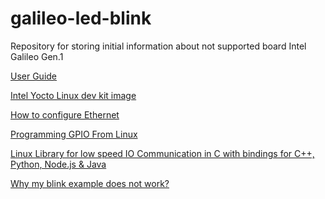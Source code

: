 # galileo-led-blink
Repository for storing initial information about not supported board Intel Galileo Gen.1

<a href="https://downloadmirror.intel.com/23962/eng/Galileo_BoardUserGuide_330237_002.pdf">User Guide</a>

<a href="https://downloadmirror.intel.com/26418/eng/Galileo_Poky_SW_image_20160606.zip">Intel Yocto Linux dev kit image</a>

<a href="http://variwiki.com/index.php?title=Static_IP_Address">How to configure Ethernet</a>

<a href="http://www.malinov.com/Home/sergey-s-blog/intelgalileo-programminggpiofromlinux">Programming GPIO From Linux</a>

<a href="https://github.com/eclipse/mraa">Linux Library for low speed IO Communication in C with bindings for C++, Python, Node.js & Java</a>

<a href="https://github.com/eclipse/mraa/issues/131">Why my blink example does not work?</a>
